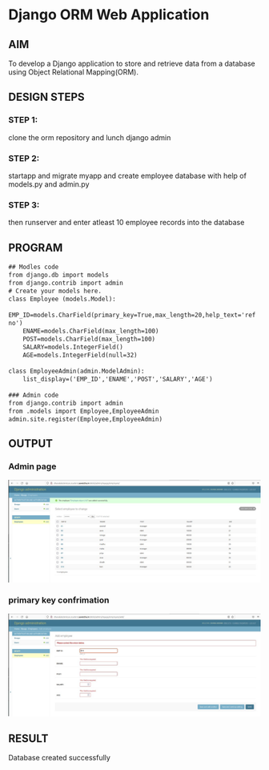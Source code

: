 # Django ORM Web Application

## AIM
To develop a Django application to store and retrieve data from a database using Object Relational Mapping(ORM).

## DESIGN STEPS

### STEP 1:
clone the orm repository and lunch django admin

### STEP 2:
startapp and migrate myapp and create employee database with help of models.py and admin.py

### STEP 3:

then runserver and enter atleast 10 employee records into the database

## PROGRAM
```
## Modles code
from django.db import models
from django.contrib import admin
# Create your models here.
class Employee (models.Model):
    EMP_ID=models.CharField(primary_key=True,max_length=20,help_text='ref no')
    ENAME=models.CharField(max_length=100)
    POST=models.CharField(max_length=100)
    SALARY=models.IntegerField()
    AGE=models.IntegerField(null=32)

class EmployeeAdmin(admin.ModelAdmin):
    list_display=('EMP_ID','ENAME','POST','SALARY','AGE')

### Admin code
from django.contrib import admin
from .models import Employee,EmployeeAdmin
admin.site.register(Employee,EmployeeAdmin)
```

## OUTPUT

### Admin page
![Employee](image/emp.png)

### primary key confrimation
![employee](image/primary.png)


## RESULT
Database created successfully
